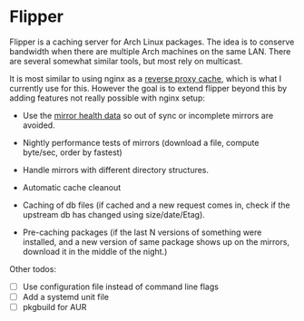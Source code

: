 Flipper
========

Flipper is a caching server for Arch Linux packages. The idea is to
conserve bandwidth when there are multiple Arch machines on the same LAN.
There are several somewhat similar tools, but most rely on multicast.

It is most similar to using nginx as a
[reverse proxy cache](https://wiki.archlinux.org/index.php/Pacman/Tips_and_tricks#Dynamic_reverse_proxy_cache_using_nginx),
which is what I currently use for this. However the goal is to extend
flipper beyond this by adding features not really possible with nginx
setup:

- Use the [mirror health data](https://www.archlinux.org/mirrors/status/)
  so out of sync or incomplete mirrors are avoided.

- Nightly performance tests of mirrors (download a file, compute byte/sec,
  order by fastest)

- Handle mirrors with different directory structures.

- Automatic cache cleanout

- Caching of db files (if cached and a new request comes in, check if
  the upstream db has changed using size/date/Etag).

- Pre-caching packages (if the last N versions of something were
  installed, and a new version of same package shows up on the
  mirrors, download it in the middle of the night.)

Other todos:

- [ ] Use configuration file instead of command line flags
- [ ] Add a systemd unit file
- [ ] pkgbuild for AUR
